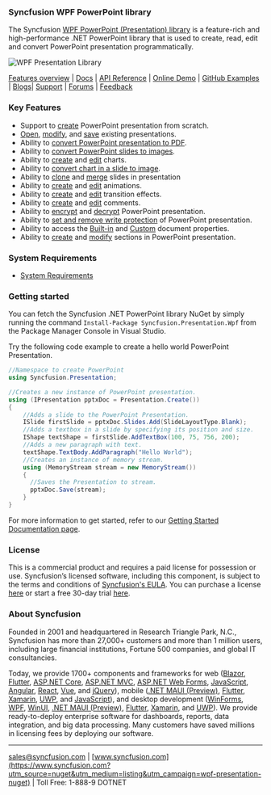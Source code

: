 ### Syncfusion WPF PowerPoint library
The Syncfusion [WPF PowerPoint (Presentation) library](https://www.syncfusion.com/powerpoint-framework/net?utm_source=nuget&utm_medium=listing&utm_campaign=wpf-presentation-nuget) is a feature-rich and high-performance .NET PowerPoint library that is used to create, read, edit and convert PowerPoint presentation programmatically.

![WPF Presentation Library](https://cdn.syncfusion.com/nuget-readme/fileformats/net-powerpoint-library.png)

[Features overview](https://www.syncfusion.com/powerpoint-framework/net/powerpoint-library?utm_source=nuget&utm_medium=listing&utm_campaign=wpf-presentation-nuget) | [Docs](https://help.syncfusion.com/file-formats/presentation/overview?utm_source=nuget&utm_medium=listing&utm_campaign=wpf-presentation-nuget) | [API Reference](https://help.syncfusion.com/cr/file-formats/Syncfusion.Presentation.html?utm_source=nuget&utm_medium=listing&utm_campaign=wpf-presentation-nuget) | [Online Demo](https://github.com/syncfusion/wpf-demos?utm_source=nuget&utm_medium=listing&utm_campaign=wpf-presentation-nuget) | [GitHub Examples](https://github.com/syncfusion/wpf-demos/tree/master/presentation?utm_source=nuget&utm_medium=listing&utm_campaign=wpf-presentation-nuget) | [Blogs](https://www.syncfusion.com/blogs/?utm_source=nuget&utm_medium=listing&utm_campaign=wpf-presentation-nuget&s=presentation)| [Support](https://support.syncfusion.com/create?utm_source=nuget&utm_medium=listing&utm_campaign=wpf-presentation-nuget) | [Forums](https://www.syncfusion.com/forums?utm_source=nuget&utm_medium=listing&utm_campaign=wpf-presentation-nuget) | [Feedback](https://www.syncfusion.com/feedback/wpf?utm_source=nuget&utm_medium=listing&utm_campaign=wpf-presentation-nuget)

### Key Features

* Support to [create](https://help.syncfusion.com/file-formats/presentation/getting-started?utm_source=nuget&utm_medium=listing&utm_campaign=wpf-presentation-nuget#creating-a-simple-powerpoint-presentation-with-basic-elements-from-scratch) PowerPoint presentation from scratch.
* [Open](https://help.syncfusion.com/file-formats/presentation/loading-and-saving-the-presentation?utm_source=nuget&utm_medium=listing&utm_campaign=wpf-presentation-nuget#opening-an-existing-presentation-from-file-system), [modify](https://help.syncfusion.com/file-formats/presentation/working-with-powerpoint-presentation?utm_source=nuget&utm_medium=listing&utm_campaign=wpf-presentation-nuget), and [save](https://help.syncfusion.com/file-formats/presentation/loading-and-saving-the-presentation?utm_source=nuget&utm_medium=listing&utm_campaign=wpf-presentation-nuget#saving-a-powerpoint-presentation-to-file-system) existing presentations.
* Ability to [convert PowerPoint presentation to PDF](https://help.syncfusion.com/file-formats/presentation/presentation-to-pdf?utm_source=nuget&utm_medium=listing&utm_campaign=wpf-presentation-nuget).
* Ability to [convert PowerPoint slides to images](https://help.syncfusion.com/file-formats/presentation/presentation-to-image?utm_source=nuget&utm_medium=listing&utm_campaign=wpf-presentation-nuget).
* Ability to [create](https://help.syncfusion.com/file-formats/presentation/working-with-charts?utm_source=nuget&utm_medium=listing&utm_campaign=wpf-presentation-nuget#creating-a-chartfrom-scratch) and [edit](https://help.syncfusion.com/file-formats/presentation/working-with-charts?utm_source=nuget&utm_medium=listing&utm_campaign=wpf-presentation-nuget#editing-the-chart-data) charts.
* Ability to [convert chart in a slide to image](https://help.syncfusion.com/file-formats/presentation/working-with-charts?utm_source=nuget&utm_medium=listing&utm_campaign=wpf-presentation-nuget#chart-to-image-conversion).
* Ability to [clone](https://help.syncfusion.com/file-formats/presentation/working-with-slide?utm_source=nuget&utm_medium=listing&utm_campaign=wpf-presentation-nuget#cloning-slide) and [merge](https://help.syncfusion.com/file-formats/presentation/working-with-slide?utm_source=nuget&utm_medium=listing&utm_campaign=wpf-presentation-nuget#merging-slide) slides in presentation
* Ability to [create](https://help.syncfusion.com/file-formats/presentation/working-with-animation?utm_source=nuget&utm_medium=listing&utm_campaign=wpf-presentation-nuget) and [edit](https://help.syncfusion.com/file-formats/presentation/working-with-animation?utm_source=nuget&utm_medium=listing&utm_campaign=wpf-presentation-nuget#edit-existing-animation-effect) animations.
* Ability to [create](https://help.syncfusion.com/file-formats/presentation/create-edit-slide-transitions-in-powerpoint-presentation-slides-cs-vb-net?utm_source=nuget&utm_medium=listing&utm_campaign=wpf-presentation-nuget#set-a-transition-effect-to-a-powerpoint-slide) and [edit](https://help.syncfusion.com/file-formats/presentation/create-edit-slide-transitions-in-powerpoint-presentation-slides-cs-vb-net?utm_source=nuget&utm_medium=listing&utm_campaign=wpf-presentation-nuget#modify-a-transition-effect-applied-to-a-powerpoint-slide) transition effects.
* Ability to [create](https://help.syncfusion.com/file-formats/presentation/comments?utm_source=nuget&utm_medium=listing&utm_campaign=wpf-presentation-nuget#adding-a-comment) and [edit](https://help.syncfusion.com/file-formats/presentation/comments?utm_source=nuget&utm_medium=listing&utm_campaign=wpf-presentation-nuget#modifying-the-comment) comments.
* Ability to [encrypt](https://help.syncfusion.com/file-formats/presentation/security?utm_source=nuget&utm_medium=listing&utm_campaign=wpf-presentation-nuget#encrypting-with-password) and [decrypt](https://help.syncfusion.com/file-formats/presentation/security?utm_source=nuget&utm_medium=listing&utm_campaign=wpf-presentation-nuget#decrypting-the-powerpoint-presentation) PowerPoint presentation.
* Ability to [set and remove write protection](https://help.syncfusion.com/file-formats/presentation/security?utm_source=nuget&utm_medium=listing&utm_campaign=wpf-presentation-nuget#write-protection) of PowerPoint presentation.
* Ability to access the [Built-in](https://help.syncfusion.com/file-formats/presentation/working-with-powerpoint-presentation?utm_source=nuget&utm_medium=listing&utm_campaign=wpf-presentation-nuget#working-with-powerpoint-presentation-properties) and [Custom](https://help.syncfusion.com/file-formats/presentation/working-with-powerpoint-presentation?utm_source=nuget&utm_medium=listing&utm_campaign=wpf-presentation-nuget#custom-document-properties) document properties.
* Ability to [create](https://help.syncfusion.com/file-formats/presentation/working-with-sections?utm_source=nuget&utm_medium=listing&utm_campaign=wpf-presentation-nuget#creating-a-section) and [modify](https://help.syncfusion.com/file-formats/presentation/working-with-sections?utm_source=nuget&utm_medium=listing&utm_campaign=wpf-presentation-nuget) sections in PowerPoint presentation.

### System Requirements
* [System Requirements](https://help.syncfusion.com/file-formats/installation-and-upgrade/system-requirements?utm_source=nuget&utm_medium=listing&utm_campaign=wpf-presentation-nuget)

### Getting started
You can fetch the Syncfusion .NET PowerPoint library NuGet by simply running the command `Install-Package Syncfusion.Presentation.Wpf` from the Package Manager Console in Visual Studio.

Try the following code example to create a hello world PowerPoint Presentation.

```csharp
//Namespace to create PowerPoint
using Syncfusion.Presentation;

//Creates a new instance of PowerPoint presentation.
using (IPresentation pptxDoc = Presentation.Create())
{
	//Adds a slide to the PowerPoint Presentation.
	ISlide firstSlide = pptxDoc.Slides.Add(SlideLayoutType.Blank);
	//Adds a textbox in a slide by specifying its position and size.
	IShape textShape = firstSlide.AddTextBox(100, 75, 756, 200);
	//Adds a new paragraph with text.
	textShape.TextBody.AddParagraph("Hello World");
	//Creates an instance of memory stream.
	using (MemoryStream stream = new MemoryStream())
	{
	  //Saves the Presentation to stream.
	  pptxDoc.Save(stream);
	}
}
```

For more information to get started, refer to our [Getting Started Documentation page](https://help.syncfusion.com/file-formats/presentation/create-read-edit-powerpoint-files-in-wpf?utm_source=nuget&utm_medium=listing&utm_campaign=wpf-presentation-nuget).

### License
This is a commercial product and requires a paid license for possession or use. Syncfusion’s licensed software, including this component, is subject to the terms and conditions of [Syncfusion's EULA](https://www.syncfusion.com/eula/es/?utm_source=nuget&utm_medium=listing&utm_campaign=wpf-presentation-nuget). You can purchase a license [here](https://www.syncfusion.com/sales/products?utm_source=nuget&utm_medium=listing&utm_campaign=wpf-presentation-nuget) or start a free 30-day trial [here](https://www.syncfusion.com/account/manage-trials/start-trials?utm_source=nuget&utm_medium=listing&utm_campaign=wpf-presentation-nuget).

### About Syncfusion
Founded in 2001 and headquartered in Research Triangle Park, N.C., Syncfusion has more than 27,000+ customers and more than 1 million users, including large financial institutions, Fortune 500 companies, and global IT consultancies.

Today, we provide 1700+ components and frameworks for web ([Blazor](https://www.syncfusion.com/blazor-components?utm_source=nuget&utm_medium=listing&utm_campaign=wpf-presentation-nuget), [Flutter](https://www.syncfusion.com/flutter-widgets?utm_source=nuget&utm_medium=listing&utm_campaign=wpf-presentation-nuget), [ASP.NET Core](https://www.syncfusion.com/aspnet-core-ui-controls?utm_source=nuget&utm_medium=listing&utm_campaign=wpf-presentation-nuget), [ASP.NET MVC](https://www.syncfusion.com/aspnet-mvc-ui-controls?utm_source=nuget&utm_medium=listing&utm_campaign=wpf-presentation-nuget), [ASP.NET Web Forms](https://www.syncfusion.com/jquery/aspnet-web-forms-ui-controls?utm_source=nuget&utm_medium=listing&utm_campaign=wpf-presentation-nuget), [JavaScript](https://www.syncfusion.com/javascript-ui-controls?utm_source=nuget&utm_medium=listing&utm_campaign=wpf-presentation-nuget), [Angular](https://www.syncfusion.com/angular-ui-components?utm_source=nuget&utm_medium=listing&utm_campaign=wpf-presentation-nuget), [React](https://www.syncfusion.com/react-ui-components?utm_source=nuget&utm_medium=listing&utm_campaign=wpf-presentation-nuget), [Vue](https://www.syncfusion.com/vue-ui-components?utm_source=nuget&utm_medium=listing&utm_campaign=wpf-presentation-nuget), and [jQuery](https://www.syncfusion.com/jquery-ui-widgets?utm_source=nuget&utm_medium=listing&utm_campaign=wpf-presentation-nuget)), mobile ([.NET MAUI (Preview)](https://www.syncfusion.com/maui-controls?utm_source=nuget&utm_medium=listing&utm_campaign=wpf-presentation-nuget), [Flutter](https://www.syncfusion.com/flutter-widgets?utm_source=nuget&utm_medium=listing&utm_campaign=wpf-presentation-nuget), [Xamarin](https://www.syncfusion.com/xamarin-ui-controls?utm_source=nuget&utm_medium=listing&utm_campaign=wpf-presentation-nuget), [UWP](https://www.syncfusion.com/uwp-ui-controls?utm_source=nuget&utm_medium=listing&utm_campaign=wpf-presentation-nuget), and [JavaScript](https://www.syncfusion.com/javascript-ui-controls?utm_source=nuget&utm_medium=listing&utm_campaign=wpf-presentation-nuget)), and desktop development ([WinForms](https://www.syncfusion.com/winforms-ui-controls?utm_source=nuget&utm_medium=listing&utm_campaign=wpf-presentation-nuget), [WPF](https://www.syncfusion.com/wpf-controls?utm_source=nuget&utm_medium=listing&utm_campaign=wpf-presentation-nuget), [WinUI](https://www.syncfusion.com/winui-controls?utm_source=nuget&utm_medium=listing&utm_campaign=wpf-presentation-nuget), [.NET MAUI (Preview)](https://www.syncfusion.com/maui-controls?utm_source=nuget&utm_medium=listing&utm_campaign=wpf-presentation-nuget), [Flutter](https://www.syncfusion.com/flutter-widgets?utm_source=nuget&utm_medium=listing&utm_campaign=wpf-presentation-nuget), [Xamarin](https://www.syncfusion.com/xamarin-ui-controls?utm_source=nuget&utm_medium=listing&utm_campaign=wpf-presentation-nuget), and [UWP](https://www.syncfusion.com/uwp-ui-controls?utm_source=nuget&utm_medium=listing&utm_campaign=wpf-presentation-nuget)). We provide ready-to-deploy enterprise software for dashboards, reports, data integration, and big data processing. Many customers have saved millions in licensing fees by deploying our software.
___

[sales@syncfusion.com](mailto:sales@syncfusion.com?Subject=Syncfusion%20WPF%20Presentation%20-%20NuGet) | [www.syncfusion.com](https://www.syncfusion.com?utm_source=nuget&utm_medium=listing&utm_campaign=wpf-presentation-nuget) | Toll Free: 1-888-9 DOTNET